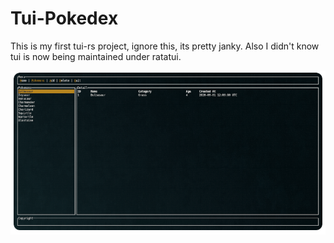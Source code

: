 # Tui-Pokedex
This is my first tui-rs project, ignore this, its pretty janky.
Also I didn't know tui is now being maintained under ratatui.

<div align="center">
<img src="./public/tui-poke.png" alt="my first tui project">
</div>
